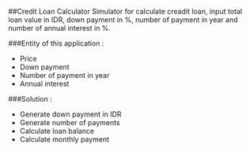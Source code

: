 ##Credit Loan Calculator
Simulator for calculate creadit loan, input total loan value in IDR, down payment in %, number of payment in year and number of annual interest in %.

###Entity of this application :
- Price
- Down payment
- Number of payment in year
- Annual interest

###Solution :
- Generate down payment in IDR
- Generate number of payments
- Calculate loan balance
- Calculate monthly payment